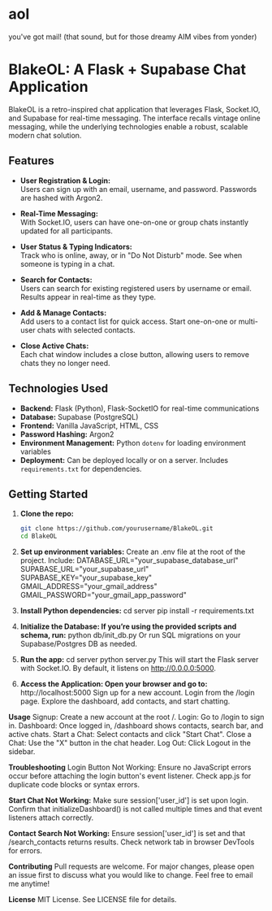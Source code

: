 # aol
you've got mail! (that sound, but for those dreamy AIM vibes from yonder)
# BlakeOL: A Flask + Supabase Chat Application

BlakeOL is a retro-inspired chat application that leverages Flask, Socket.IO, and Supabase for real-time messaging. The interface recalls vintage online messaging, while the underlying technologies enable a robust, scalable modern chat solution.

## Features

- **User Registration & Login:**  
  Users can sign up with an email, username, and password. Passwords are hashed with Argon2.
  
- **Real-Time Messaging:**  
  With Socket.IO, users can have one-on-one or group chats instantly updated for all participants.
  
- **User Status & Typing Indicators:**  
  Track who is online, away, or in "Do Not Disturb" mode. See when someone is typing in a chat.
  
- **Search for Contacts:**  
  Users can search for existing registered users by username or email. Results appear in real-time as they type.
  
- **Add & Manage Contacts:**  
  Add users to a contact list for quick access. Start one-on-one or multi-user chats with selected contacts.
  
- **Close Active Chats:**  
  Each chat window includes a close button, allowing users to remove chats they no longer need.

## Technologies Used

- **Backend:** Flask (Python), Flask-SocketIO for real-time communications
- **Database:** Supabase (PostgreSQL)
- **Frontend:** Vanilla JavaScript, HTML, CSS
- **Password Hashing:** Argon2
- **Environment Management:** Python `dotenv` for loading environment variables
- **Deployment:** Can be deployed locally or on a server. Includes `requirements.txt` for dependencies.


## Getting Started

1. **Clone the repo:**
   ```bash
   git clone https://github.com/yourusername/BlakeOL.git
   cd BlakeOL

2. **Set up environment variables:**
Create an .env file at the root of the project. Include:
DATABASE_URL="your_supabase_database_url"
SUPABASE_URL="your_supabase_url"
SUPABASE_KEY="your_supabase_key"
GMAIL_ADDRESS="your_gmail_address"
GMAIL_PASSWORD="your_gmail_app_password"

3. **Install Python dependencies:**
cd server
pip install -r requirements.txt

4. **Initialize the Database: If you’re using the provided scripts and schema, run:**
python db/init_db.py
Or run SQL migrations on your Supabase/Postgres DB as needed.

5. **Run the app:**
cd server
python server.py
This will start the Flask server with Socket.IO. By default, it listens on http://0.0.0.0:5000.

6. **Access the Application: Open your browser and go to:**
http://localhost:5000
Sign up for a new account.
Login from the /login page.
Explore the dashboard, add contacts, and start chatting.

**Usage**
Signup: Create a new account at the root /.
Login: Go to /login to sign in.
Dashboard: Once logged in, /dashboard shows contacts, search bar, and active chats.
Start a Chat: Select contacts and click "Start Chat".
Close a Chat: Use the "X" button in the chat header.
Log Out: Click Logout in the sidebar.

**Troubleshooting**
Login Button Not Working:
Ensure no JavaScript errors occur before attaching the login button's event listener. Check app.js for duplicate code blocks or syntax errors.

**Start Chat Not Working:**
Make sure session['user_id'] is set upon login. Confirm that initializeDashboard() is not called multiple times and that event listeners attach correctly.

**Contact Search Not Working:**
Ensure session['user_id'] is set and that /search_contacts returns results. Check network tab in browser DevTools for errors.

**Contributing**
Pull requests are welcome. For major changes, please open an issue first to discuss what you would like to change.  Feel free to email me anytime!

**License**
MIT License. See LICENSE file for details.




